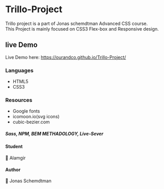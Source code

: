# Trillo-Project
Trillo project is a part of Jonas schemdtman Advanced CSS course.<br />
This Project is mainly focused on CSS3 Flex-box and Responsive design.

## live Demo
Live Demo here: https://ourandco.github.io/Trillo-Project/

### Languages
- HTML5
- CSS3

### Resources
- Google fonts<br />
- icomoon.io(svg icons)<br />
- cubic-bezier.com<br />

##### Sass, NPM, BEM METHADOLOGY, Live-Sever

#### Student
:bust_in_silhouette: Alamgir

#### Author
:bust_in_silhouette: Jonas Schemdtman
